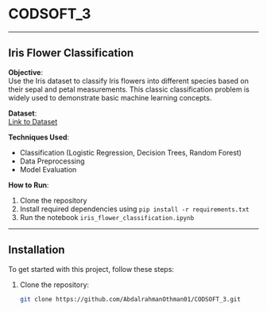 # CODSOFT_3

---

## Iris Flower Classification

**Objective**:  
Use the Iris dataset to classify Iris flowers into different species based on their sepal and petal measurements. This classic classification problem is widely used to demonstrate basic machine learning concepts.

**Dataset**:  
[Link to Dataset](#)

**Techniques Used**:  
- Classification (Logistic Regression, Decision Trees, Random Forest)
- Data Preprocessing
- Model Evaluation

**How to Run**:
1. Clone the repository
2. Install required dependencies using `pip install -r requirements.txt`
3. Run the notebook `iris_flower_classification.ipynb`

---

## Installation

To get started with this project, follow these steps:

1. Clone the repository:
   ```bash
   git clone https://github.com/AbdalrahmanOthman01/CODSOFT_3.git
